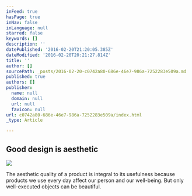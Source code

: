 ```yaml
---
inFeed: true
hasPage: true
inNav: false
inLanguage: null
starred: false
keywords: []
description: ''
datePublished: '2016-02-20T21:20:05.385Z'
dateModified: '2016-02-20T20:21:27.814Z'
title: ''
author: []
sourcePath: _posts/2016-02-20-c0742a80-686e-46e7-986a-7252283e509a.md
published: true
authors: []
publisher:
  name: null
  domain: null
  url: null
  favicon: null
url: c0742a80-686e-46e7-986a-7252283e509a/index.html
_type: Article

---
```

## Good design is aesthetic
![](https://the-grid-user-content.s3-us-west-2.amazonaws.com/22f9c2ad-7699-4656-98ff-cafcda30a61e.jpg)

The aesthetic quality of a product is integral to its usefulness because products we use every day affect our person and our well-being. But only well-executed objects can be beautiful.
